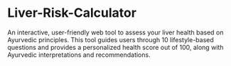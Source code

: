 # Liver-Risk-Calculator
An interactive, user-friendly web tool to assess your liver health based on Ayurvedic principles. This tool guides users through 10 lifestyle-based questions and provides a personalized health score out of 100, along with Ayurvedic interpretations and recommendations.
